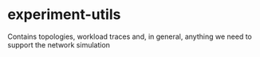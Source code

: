 # experiment-utils
Contains topologies, workload traces and, in general, anything we need to support the network simulation

